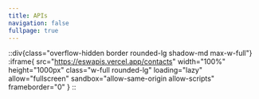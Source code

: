 ```yaml
---
title: APIs
navigation: false
fullpage: true
---
```

::div{class="overflow-hidden border rounded-lg shadow-md max-w-full"}
:iframe{
  src="https://eswapis.vercel.app/contacts"
  width="100%"
  height="1000px"
  class="w-full rounded-lg"
  loading="lazy"
  allow="fullscreen"
  sandbox="allow-same-origin allow-scripts"
  frameborder="0"
}
::


